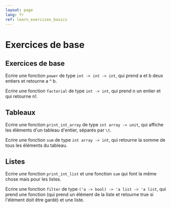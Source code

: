```yaml
---
layout: page
lang: fr
ref: learn_exercises_basics
---
```


# Exercices de base

## Exercices de base

Ecrire une fonction `power` de type `int -> int -> int`, qui prend a et b deux entiers et retourne a ^ b.

Ecrire une fonction `factorial` de type `int -> int`, qui prend n un entier et qui retourne n!.

## Tableaux

Ecrire une fonction `print_int_array` de type `int array -> unit`, qui affiche les éléments d'un tableau d'entier, séparés par `\t`.

Ecrire une fonction `sum` de type `int array -> int`, qui retourne la somme de tous les éléments du tableau.

## Listes

Ecrire une fonction `print_int_list` et une fonction `sum` qui font la même chose mais pour les listes.

Ecrire une fonction `filter` de type `('a -> bool) -> 'a list -> 'a list`, qui prend une fonction (qui prend un élément de la liste et retourne true si l'élément doit être gardé) et une liste.
